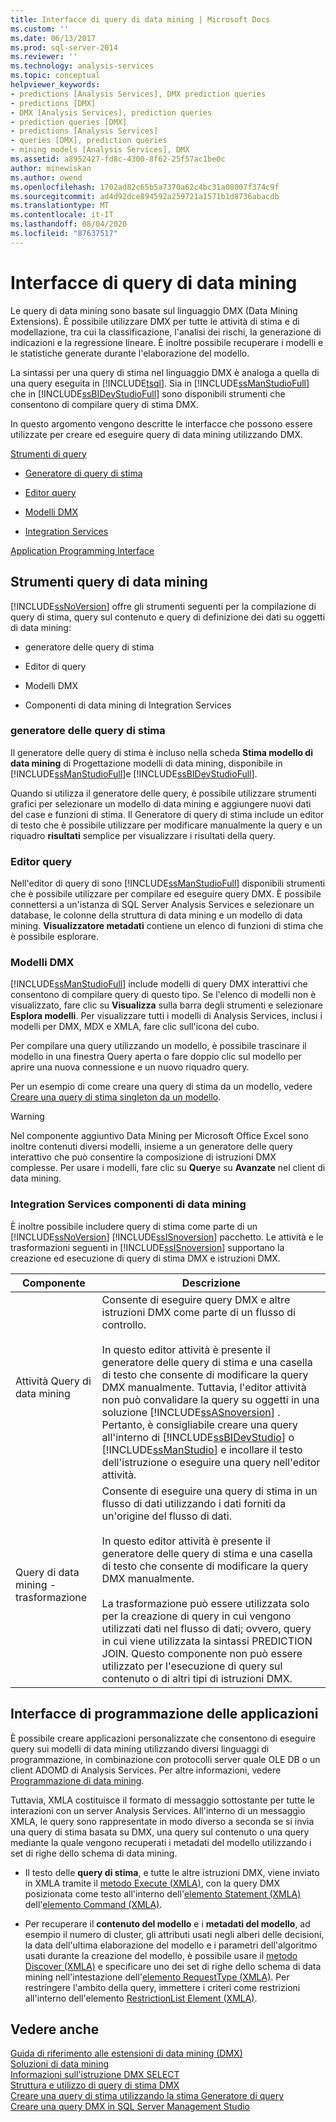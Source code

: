 ```yaml
---
title: Interfacce di query di data mining | Microsoft Docs
ms.custom: ''
ms.date: 06/13/2017
ms.prod: sql-server-2014
ms.reviewer: ''
ms.technology: analysis-services
ms.topic: conceptual
helpviewer_keywords:
- predictions [Analysis Services], DMX prediction queries
- predictions [DMX]
- DMX [Analysis Services], prediction queries
- prediction queries [DMX]
- predictions [Analysis Services]
- queries [DMX], prediction queries
- mining models [Analysis Services], DMX
ms.assetid: a8952427-fd8c-4300-8f62-25f57ac1be0c
author: minewiskan
ms.author: owend
ms.openlocfilehash: 1702ad82c65b5a7370a62c4bc31a08007f374c9f
ms.sourcegitcommit: ad4d92dce894592a259721a1571b1d8736abacdb
ms.translationtype: MT
ms.contentlocale: it-IT
ms.lasthandoff: 08/04/2020
ms.locfileid: "87637517"
---
```

# <a name="data-mining-query-interfaces"></a>Interfacce di query di data mining
  Le query di data mining sono basate sul linguaggio DMX (Data Mining Extensions). È possibile utilizzare DMX per tutte le attività di stima e di modellazione, tra cui la classificazione, l'analisi dei rischi, la generazione di indicazioni e la regressione lineare. È inoltre possibile recuperare i modelli e le statistiche generate durante l'elaborazione del modello.  
  
 La sintassi per una query di stima nel linguaggio DMX è analoga a quella di una query eseguita in [!INCLUDE[tsql](../../includes/tsql-md.md)]. Sia in [!INCLUDE[ssManStudioFull](../../includes/ssmanstudiofull-md.md)] che in [!INCLUDE[ssBIDevStudioFull](../../includes/ssbidevstudiofull-md.md)] sono disponibili strumenti che consentono di compilare query di stima DMX.  
  
 In questo argomento vengono descritte le interfacce che possono essere utilizzate per creare ed eseguire query di data mining utilizzando DMX.  
  
 [Strumenti di query](#bkmk_Tools)  
  
-   [Generatore di query di stima](#bkmk_Builder)  
  
-   [Editor query](#bkmk_QueryEditor)  
  
-   [Modelli DMX](#bkmk_Templates)  
  
-   [Integration Services](#bkmk_SSIS)  
  
 [Application Programming Interface](#bkmk_API)  
  
##  <a name="data-mining-query-tools"></a><a name="bkmk_Tools"></a>Strumenti query di data mining  
 [!INCLUDE[ssNoVersion](../../includes/ssnoversion-md.md)] offre gli strumenti seguenti per la compilazione di query di stima, query sul contenuto e query di definizione dei dati su oggetti di data mining:  
  
-   generatore delle query di stima  
  
-   Editor di query  
  
-   Modelli DMX  
  
-   Componenti di data mining di Integration Services  
  
###  <a name="prediction-query-builder"></a><a name="bkmk_Builder"></a> generatore delle query di stima  
 Il generatore delle query di stima è incluso nella scheda **Stima modello di data mining** di Progettazione modelli di data mining, disponibile in [!INCLUDE[ssManStudioFull](../../includes/ssmanstudiofull-md.md)]e [!INCLUDE[ssBIDevStudioFull](../../includes/ssbidevstudiofull-md.md)].  
  
 Quando si utilizza il generatore delle query, è possibile utilizzare strumenti grafici per selezionare un modello di data mining e aggiungere nuovi dati del case e funzioni di stima. Il Generatore di query di stima include un editor di testo che è possibile utilizzare per modificare manualmente la query e un riquadro **risultati** semplice per visualizzare i risultati della query.  
  
###  <a name="query-editor"></a><a name="bkmk_QueryEditor"></a> Editor query  
 Nell'editor di query di sono [!INCLUDE[ssManStudioFull](../../includes/ssmanstudiofull-md.md)] disponibili strumenti che è possibile utilizzare per compilare ed eseguire query DMX. È possibile connettersi a un'istanza di SQL Server Analysis Services e selezionare un database, le colonne della struttura di data mining e un modello di data mining. **Visualizzatore metadati** contiene un elenco di funzioni di stima che è possibile esplorare.  
  
###  <a name="dmx-templates"></a><a name="bkmk_Templates"></a>Modelli DMX  
 [!INCLUDE[ssManStudioFull](../../includes/ssmanstudiofull-md.md)] include modelli di query DMX interattivi che consentono di compilare query di questo tipo. Se l'elenco di modelli non è visualizzato, fare clic su **Visualizza** sulla barra degli strumenti e selezionare **Esplora modelli**. Per visualizzare tutti i modelli di Analysis Services, inclusi i modelli per DMX, MDX e XMLA, fare clic sull'icona del cubo.  
  
 Per compilare una query utilizzando un modello, è possibile trascinare il modello in una finestra Query aperta o fare doppio clic sul modello per aprire una nuova connessione e un nuovo riquadro query.  
  
 Per un esempio di come creare una query di stima da un modello, vedere [Creare una query di stima singleton da un modello](create-a-singleton-prediction-query-from-a-template.md).  
  
> [!WARNING]  
>  Nel componente aggiuntivo Data Mining per Microsoft Office Excel sono inoltre contenuti diversi modelli, insieme a un generatore delle query interattivo che può consentire la composizione di istruzioni DMX complesse. Per usare i modelli, fare clic su **Query**e su **Avanzate** nel client di data mining.  
  
###  <a name="integration-services-data-mining-components"></a><a name="bkmk_SSIS"></a>Integration Services componenti di data mining  
 È inoltre possibile includere query di stima come parte di un [!INCLUDE[ssNoVersion](../../includes/ssnoversion-md.md)] [!INCLUDE[ssISnoversion](../../includes/ssisnoversion-md.md)] pacchetto. Le attività e le trasformazioni seguenti in [!INCLUDE[ssISnoversion](../../includes/ssisnoversion-md.md)] supportano la creazione ed esecuzione di query di stima DMX e istruzioni DMX.  
  
|Componente|Descrizione|  
|---------------|-----------------|  
|Attività Query di data mining|Consente di eseguire query DMX e altre istruzioni DMX come parte di un flusso di controllo.<br /><br /> In questo editor attività è presente il generatore delle query di stima e una casella di testo che consente di modificare la query DMX manualmente. Tuttavia, l'editor attività non può convalidare la query su oggetti in una soluzione [!INCLUDE[ssASnoversion](../../includes/ssasnoversion-md.md)] . Pertanto, è consigliabile creare una query all'interno di [!INCLUDE[ssBIDevStudio](../../includes/ssbidevstudio-md.md)] o [!INCLUDE[ssManStudio](../../includes/ssmanstudio-md.md)] e incollare il testo dell'istruzione o eseguire una query nell'editor attività.|  
|Query di data mining - trasformazione|Consente di eseguire una query di stima in un flusso di dati utilizzando i dati forniti da un'origine del flusso di dati.<br /><br /> In questo editor attività è presente il generatore delle query di stima e una casella di testo che consente di modificare la query DMX manualmente.<br /><br /> La trasformazione può essere utilizzata solo per la creazione di query in cui vengono utilizzati dati nel flusso di dati; ovvero, query in cui viene utilizzata la sintassi PREDICTION JOIN. Questo componente non può essere utilizzato per l'esecuzione di query sul contenuto o di altri tipi di istruzioni DMX.|  
  
##  <a name="application-programming-interfaces"></a><a name="bkmk_API"></a>Interfacce di programmazione delle applicazioni  
 È possibile creare applicazioni personalizzate che consentono di eseguire query sui modelli di data mining utilizzando diversi linguaggi di programmazione, in combinazione con protocolli server quale OLE DB o un client ADOMD di Analysis Services. Per altre informazioni, vedere [Programmazione di data mining](../dev-guide/data-mining-programming.md).  
  
 Tuttavia, XMLA costituisce il formato di messaggio sottostante per tutte le interazioni con un server Analysis Services. All'interno di un messaggio XMLA, le query sono rappresentate in modo diverso a seconda se si invia una query di stima basata su DMX, una query sul contenuto o una query mediante la quale vengono recuperati i metadati del modello utilizzando i set di righe dello schema di data mining.  
  
-   Il testo delle **query di stima**, e tutte le altre istruzioni DMX, viene inviato in XMLA tramite il [metodo Execute &#40;XMLA&#41;](https://docs.microsoft.com/bi-reference/xmla/xml-elements-methods-execute), con la query DMX posizionata come testo all'interno dell'[elemento Statement &#40;XMLA&#41;](https://docs.microsoft.com/bi-reference/xmla/xml-elements-commands/statement-element-xmla) dell'[elemento Command &#40;XMLA&#41;](https://docs.microsoft.com/bi-reference/xmla/xml-elements-properties/command-element-xmla).  
  
-   Per recuperare il **contenuto del modello** e i **metadati del modello**, ad esempio il numero di cluster, gli attributi usati negli alberi delle decisioni, la data dell'ultima elaborazione del modello e i parametri dell'algoritmo usati durante la creazione del modello, è possibile usare il [metodo Discover &#40;XMLA&#41;](https://docs.microsoft.com/bi-reference/xmla/xml-elements-methods-discover) e specificare uno dei set di righe dello schema di data mining nell'intestazione dell'[elemento RequestType &#40;XMLA&#41;](https://docs.microsoft.com/bi-reference/xmla/xml-elements-properties/type-element-xmla). Per restringere l'ambito della query, immettere i criteri come restrizioni all'interno dell'elemento [RestrictionList Element &#40;XMLA&#41;](https://docs.microsoft.com/bi-reference/xmla/xml-elements-properties/restrictionlist-element-xmla).  
  
## <a name="see-also"></a>Vedere anche  
 [Guida di riferimento alle estensioni di data mining &#40;DMX&#41;](/sql/dmx/data-mining-extensions-dmx-reference)   
 [Soluzioni di data mining](data-mining-solutions.md)   
 [Informazioni sull'istruzione DMX SELECT](/sql/dmx/understanding-the-dmx-select-statement)   
 [Struttura e utilizzo di query di stima DMX](/sql/dmx/structure-and-usage-of-dmx-prediction-queries)   
 [Creare una query di stima utilizzando la stima Generatore di query](create-a-prediction-query-using-the-prediction-query-builder.md)   
 [Creare una query DMX in SQL Server Management Studio](create-a-dmx-query-in-sql-server-management-studio.md)  
  
  
